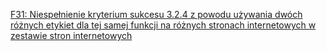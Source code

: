 [F31: Niespełnienie kryterium sukcesu 3.2.4 z powodu używania dwóch różnych etykiet dla tej samej funkcji na różnych stronach internetowych w zestawie stron internetowych](https://www.w3.org/WAI/WCAG22/Techniques/failures/F31)